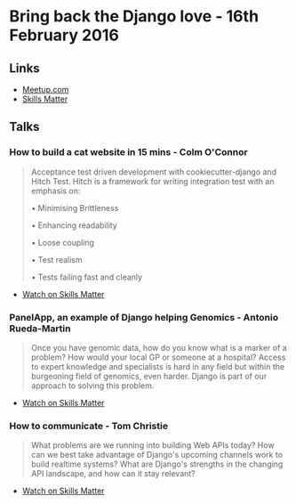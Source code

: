 # Bring back the Django love - 16th February 2016

## Links

* [Meetup.com](http://www.meetup.com/The-London-Django-Meetup-Group/events/228363107/)
* [Skills Matter](https://skillsmatter.com/meetups/7749-django-february-meetup)

## Talks


### How to build a cat website in 15 mins - Colm O'Connor

> Acceptance test driven development with cookiecutter-django and Hitch Test.
> Hitch is a framework for writing integration test with an emphasis on:
>
> • Minimising Brittleness
>
> • Enhancing readability
>
> • Loose coupling
>
> • Test realism
>
> • Tests failing fast and cleanly

* [Watch on Skills Matter](https://skillsmatter.com/skillscasts/7612-how-to-communicate)

### PanelApp, an example of Django helping Genomics - Antonio Rueda-Martin

> Once you have genomic data, how do you know what is a marker of a problem?
> How would your local GP or someone at a hospital? Access to expert knowledge
> and specialists is hard in any field but within the burgeoning field of
> genomics, even harder. Django is part of our approach to solving this
> problem.

* [Watch on Skills Matter](https://skillsmatter.com/skillscasts/7611-panelapp-an-example-of-django-helping-genomics)

### How to communicate - Tom Christie

> What problems are we running into building Web APIs today? How can we best
> take advantage of Django's upcoming channels work to build realtime systems?
> What are Django's strengths in the changing API landscape, and how can it
> stay relevant?

* [Watch on Skills Matter](https://skillsmatter.com/skillscasts/7383-how-to-communicate)
